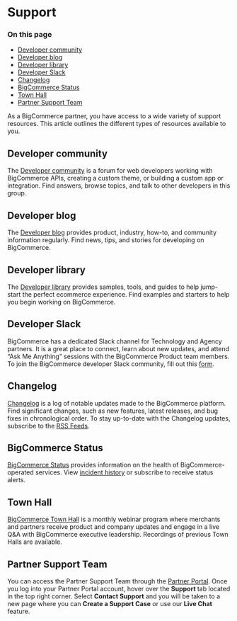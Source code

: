 # Support

<div class="otp" id="no-index">

### On this page
- [Developer community](#developer-community)
- [Developer blog](#developer-blog)
- [Developer library](#developer-library)
- [Developer Slack](#developer-slack)
- [Changelog](#changelog)
- [BigCommerce Status](#bigcommerce-status)
- [Town Hall](#town-hall)
- [Partner Support Team](#partner-support-team)
</div> 

As a BigCommerce partner, you have access to a wide variety of support resources. This article outlines the different types of resources available to you.

## Developer community

The [Developer community](https://support.bigcommerce.com/s/group/0F913000000HLjECAW/bigcommerce-developers) is a forum for web developers working with BigCommerce APIs, creating a custom theme, or building a custom app or integration. Find answers, browse topics, and talk to other developers in this group.

## Developer blog

The [Developer blog](https://medium.com/bigcommerce-developer-blog) provides product, industry, how-to, and community information regularly. Find news, tips, and stories for developing on BigCommerce. 

## Developer library

The [Developer library](https://developer.bigcommerce.com/dev-library/) provides samples, tools, and guides to help jump-start the perfect ecommerce experience. Find examples and starters to help you begin working on BigCommerce.

## Developer Slack

BigCommerce has a dedicated Slack channel for Technology and Agency partners. It is a great place to connect, learn about new updates, and attend “Ask Me Anything” sessions with the BigCommerce Product team members. To join the BigCommerce developer Slack community, fill out this [form](https://docs.google.com/forms/d/e/1FAIpQLSeQApTpd4T9lEX7hPgUjTyoq0vb8UbiCiWseuurJjdMHGBaGQ/viewform). 

## Changelog

[Changelog](https://developer.bigcommerce.com/changelog) is a log of notable updates made to the BigCommerce platform. Find significant changes, such as new features, latest releases, and bug fixes in chronological order. To stay up-to-date with the Changelog updates, subscribe to the [RSS Feeds](https://developer.bigcommerce.com/changelog#feeds).

## BigCommerce Status

[BigCommerce Status](https://status.bigcommerce.com/) provides information on the health of BigCommerce-operated services. View [incident history](https://status.bigcommerce.com/history) or subscribe to receive status alerts.

## Town Hall

[BigCommerce Town Hall](https://support.bigcommerce.com/s/article/BigCommerce-Town-Halls) is a monthly webinar program where merchants and partners receive product and company updates and engage in a live Q&A with BigCommerce executive leadership. Recordings of previous Town Halls are available. 

## Partner Support Team

You can access the Partner Support Team through the [Partner Portal](https://partners.bigcommerce.com/English/). Once you log into your Partner Portal account, hover over the **Support** tab located in the top right corner. Select **Contact Support** and you will be taken to a new page where you can **Create a Support Case** or use our **Live Chat** feature.